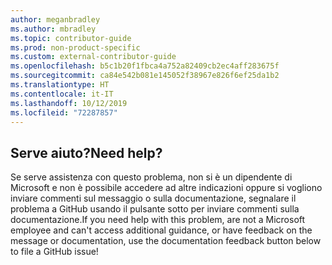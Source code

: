 ```yaml
---
author: meganbradley
ms.author: mbradley
ms.topic: contributor-guide
ms.prod: non-product-specific
ms.custom: external-contributor-guide
ms.openlocfilehash: b5c1b20f1fbca4a752a82409cb2ec4aff283675f
ms.sourcegitcommit: ca84e542b081e145052f38967e826f6ef25da1b2
ms.translationtype: HT
ms.contentlocale: it-IT
ms.lasthandoff: 10/12/2019
ms.locfileid: "72287857"
---
```

## <a name="need-help"></a><span data-ttu-id="69e0f-101">Serve aiuto?</span><span class="sxs-lookup"><span data-stu-id="69e0f-101">Need help?</span></span>

<span data-ttu-id="69e0f-102">Se serve assistenza con questo problema, non si è un dipendente di Microsoft e non è possibile accedere ad altre indicazioni oppure si vogliono inviare commenti sul messaggio o sulla documentazione, segnalare il problema a GitHub usando il pulsante sotto per inviare commenti sulla documentazione.</span><span class="sxs-lookup"><span data-stu-id="69e0f-102">If you need help with this problem, are not a Microsoft employee and can't access additional guidance, or have feedback on the message or documentation, use the documentation feedback button below to file a GitHub issue!</span></span>